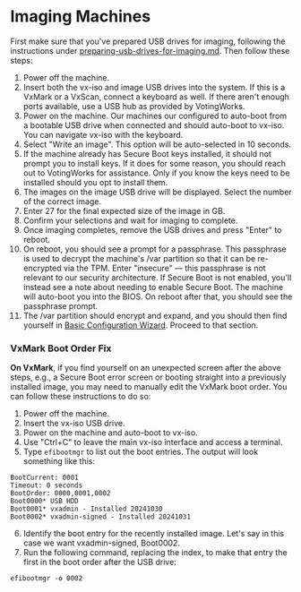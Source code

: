 # Imaging Machines

First make sure that you've prepared USB drives for imaging, following the instructions under [preparing-usb-drives-for-imaging.md](preparing-usb-drives-for-imaging.md "mention"). Then follow these steps:

1. Power off the machine.
2. Insert both the vx-iso and image USB drives into the system. If this is a VxMark or a VxScan, connect a keyboard as well. If there aren't enough ports available, use a USB hub as provided by VotingWorks.
3. Power on the machine. Our machines our configured to auto-boot from a bootable USB drive when connected and should auto-boot to vx-iso. You can navigate vx-iso with the keyboard.
4. Select "Write an image". This option will be auto-selected in 10 seconds.
5. If the machine already has Secure Boot keys installed, it should not prompt you to install keys. If it does for some reason, you should reach out to VotingWorks for assistance. Only if you know the keys need to be installed should you opt to install them.
6. The images on the image USB drive will be displayed. Select the number of the correct image.
7. Enter 27 for the final expected size of the image in GB.
8. Confirm your selections and wait for imaging to complete.
9. Once imaging completes, remove the USB drives and press "Enter" to reboot.
10. On reboot, you should see a prompt for a passphrase. This passphrase is used to decrypt the machine's /var partition so that it can be re-encrypted via the TPM. Enter "insecure" — this passphrase is not relevant to our security architecture. If Secure Boot is not enabled, you'll instead see a note about needing to enable Secure Boot. The machine will auto-boot you into the BIOS. On reboot after that, you should see the passphrase prompt.
11. The /var partition should encrypt and expand, and you should then find yourself in [Basic Configuration Wizard](basic-configuration-wizard.md). Proceed to that section.

### VxMark Boot Order Fix

**On VxMark**, if you find yourself on an unexpected screen after the above steps, e.g., a Secure Boot error screen or booting straight into a previously installed image, you may need to manually edit the VxMark boot order. You can follow these instructions to do so:

1. Power off the machine.
2. Insert the vx-iso USB drive.
3. Power on the machine and auto-boot to vx-iso.
4. Use "Ctrl+C" to leave the main vx-iso interface and access a terminal.
5. Type `efibootmgr` to list out the boot entries. The output will look something like this:

```
BootCurrent: 0001
Timeout: 0 seconds
BootOrder: 0000,0001,0002
Boot0000* USB HDD
Boot0001* vxadmin - Installed 20241030 
Boot0002* vxadmin-signed - Installed 20241031
```

6. Identify the boot entry for the recently installed image. Let's say in this case we want vxadmin-signed, Boot0002.
7. Run the following command, replacing the index, to make that entry the first in the boot order after the USB drive:

```
efibootmgr -o 0002
```
